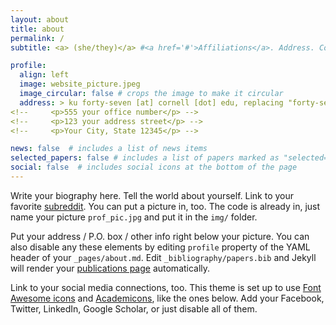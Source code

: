 ```yaml
---
layout: about
title: about
permalink: /
subtitle: <a> (she/they)</a> #<a href='#'>Affiliations</a>. Address. Contacts. Moto. Etc.

profile:
  align: left
  image: website_picture.jpeg
  image_circular: false # crops the image to make it circular
  address: > ku forty-seven [at] cornell [dot] edu, replacing "forty-seven" with numbers
<!--     <p>555 your office number</p> -->
<!--     <p>123 your address street</p> -->
<!--     <p>Your City, State 12345</p> -->

news: false  # includes a list of news items
selected_papers: false # includes a list of papers marked as "selected={true}"
social: false  # includes social icons at the bottom of the page
---
```


Write your biography here. Tell the world about yourself. Link to your favorite [subreddit](http://reddit.com). You can put a picture in, too. The code is already in, just name your picture `prof_pic.jpg` and put it in the `img/` folder.

Put your address / P.O. box / other info right below your picture. You can also disable any these elements by editing `profile` property of the YAML header of your `_pages/about.md`. Edit `_bibliography/papers.bib` and Jekyll will render your [publications page](/al-folio/publications/) automatically.

Link to your social media connections, too. This theme is set up to use [Font Awesome icons](http://fortawesome.github.io/Font-Awesome/) and [Academicons](https://jpswalsh.github.io/academicons/), like the ones below. Add your Facebook, Twitter, LinkedIn, Google Scholar, or just disable all of them.
